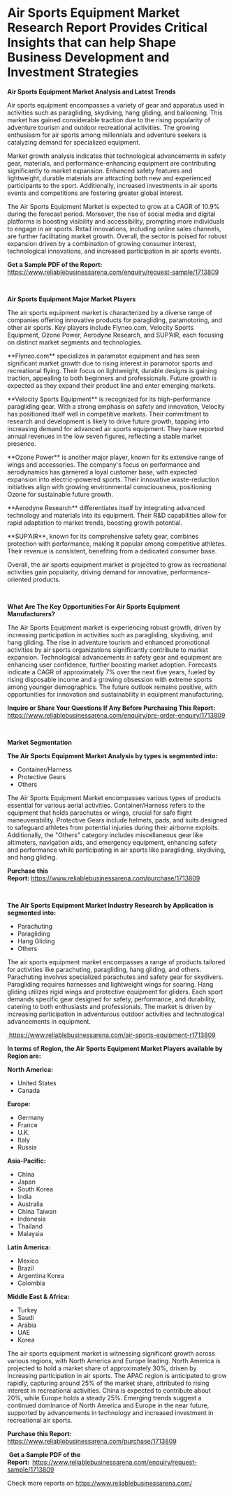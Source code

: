 <p><h1>Air Sports Equipment Market Research Report Provides Critical Insights that can help Shape Business Development and Investment Strategies</h1></p><p><strong>Air Sports Equipment Market Analysis and Latest Trends</strong></p>
<p><p>Air sports equipment encompasses a variety of gear and apparatus used in activities such as paragliding, skydiving, hang gliding, and ballooning. This market has gained considerable traction due to the rising popularity of adventure tourism and outdoor recreational activities. The growing enthusiasm for air sports among millennials and adventure seekers is catalyzing demand for specialized equipment.</p><p>Market growth analysis indicates that technological advancements in safety gear, materials, and performance-enhancing equipment are contributing significantly to market expansion. Enhanced safety features and lightweight, durable materials are attracting both new and experienced participants to the sport. Additionally, increased investments in air sports events and competitions are fostering greater global interest.</p><p>The Air Sports Equipment Market is expected to grow at a CAGR of 10.9% during the forecast period. Moreover, the rise of social media and digital platforms is boosting visibility and accessibility, prompting more individuals to engage in air sports. Retail innovations, including online sales channels, are further facilitating market growth. Overall, the sector is poised for robust expansion driven by a combination of growing consumer interest, technological innovations, and increased participation in air sports events.</p></p>
<p><strong>Get a Sample PDF of the Report:&nbsp;</strong> <a href="https://www.reliablebusinessarena.com/enquiry/request-sample/1713809?utm_campaign=3289&utm_medium=2&utm_source=Github&utm_content=ia&utm_term=04042025&utm_id=air-sports-equipment">https://www.reliablebusinessarena.com/enquiry/request-sample/1713809</a></p>
<p>&nbsp;</p>
<p><strong>Air Sports Equipment Major Market Players</strong></p>
<p><p>The air sports equipment market is characterized by a diverse range of companies offering innovative products for paragliding, paramotoring, and other air sports. Key players include Flyneo.com, Velocity Sports Equipment, Ozone Power, Aerodyne Research, and SUP’AIR, each focusing on distinct market segments and technologies.</p><p>**Flyneo.com** specializes in paramotor equipment and has seen significant market growth due to rising interest in paramotor sports and recreational flying. Their focus on lightweight, durable designs is gaining traction, appealing to both beginners and professionals. Future growth is expected as they expand their product line and enter emerging markets.</p><p>**Velocity Sports Equipment** is recognized for its high-performance paragliding gear. With a strong emphasis on safety and innovation, Velocity has positioned itself well in competitive markets. Their commitment to research and development is likely to drive future growth, tapping into increasing demand for advanced air sports equipment. They have reported annual revenues in the low seven figures, reflecting a stable market presence.</p><p>**Ozone Power** is another major player, known for its extensive range of wings and accessories. The company's focus on performance and aerodynamics has garnered a loyal customer base, with expected expansion into electric-powered sports. Their innovative waste-reduction initiatives align with growing environmental consciousness, positioning Ozone for sustainable future growth.</p><p>**Aerodyne Research** differentiates itself by integrating advanced technology and materials into its equipment. Their R&D capabilities allow for rapid adaptation to market trends, boosting growth potential. </p><p>**SUP’AIR**, known for its comprehensive safety gear, combines protection with performance, making it popular among competitive athletes. Their revenue is consistent, benefiting from a dedicated consumer base.</p><p>Overall, the air sports equipment market is projected to grow as recreational activities gain popularity, driving demand for innovative, performance-oriented products.</p></p>
<p>&nbsp;</p>
<p><strong>What Are The Key Opportunities For Air Sports Equipment Manufacturers?</strong></p>
<p><p>The Air Sports Equipment market is experiencing robust growth, driven by increasing participation in activities such as paragliding, skydiving, and hang gliding. The rise in adventure tourism and enhanced promotional activities by air sports organizations significantly contribute to market expansion. Technological advancements in safety gear and equipment are enhancing user confidence, further boosting market adoption. Forecasts indicate a CAGR of approximately 7% over the next five years, fueled by rising disposable income and a growing obsession with extreme sports among younger demographics. The future outlook remains positive, with opportunities for innovation and sustainability in equipment manufacturing.</p></p>
<p><strong>Inquire or Share Your Questions If Any Before Purchasing This Report:</strong> <a href="https://www.reliablebusinessarena.com/enquiry/pre-order-enquiry/1713809?utm_campaign=3289&utm_medium=2&utm_source=Github&utm_content=ia&utm_term=04042025&utm_id=air-sports-equipment">https://www.reliablebusinessarena.com/enquiry/pre-order-enquiry/1713809</a></p>
<p>&nbsp;</p>
<p><strong>Market Segmentation</strong></p>
<p><strong>The Air Sports Equipment Market Analysis by types is segmented into:</strong></p>
<p><ul><li>Container/Harness</li><li>Protective Gears</li><li>Others</li></ul></p>
<p><p>The Air Sports Equipment Market encompasses various types of products essential for various aerial activities. Container/Harness refers to the equipment that holds parachutes or wings, crucial for safe flight maneuverability. Protective Gears include helmets, pads, and suits designed to safeguard athletes from potential injuries during their airborne exploits. Additionally, the "Others" category includes miscellaneous gear like altimeters, navigation aids, and emergency equipment, enhancing safety and performance while participating in air sports like paragliding, skydiving, and hang gliding.</p></p>
<p><strong>Purchase this Report:&nbsp;</strong><a href="https://www.reliablebusinessarena.com/purchase/1713809?utm_campaign=3289&utm_medium=2&utm_source=Github&utm_content=ia&utm_term=04042025&utm_id=air-sports-equipment">https://www.reliablebusinessarena.com/purchase/1713809</a></p>
<p>&nbsp;</p>
<p><strong>The Air Sports Equipment Market Industry Research by Application is segmented into:</strong></p>
<p><ul><li>Parachuting</li><li>Paragliding</li><li>Hang Gliding</li><li>Others</li></ul></p>
<p><p>The air sports equipment market encompasses a range of products tailored for activities like parachuting, paragliding, hang gliding, and others. Parachuting involves specialized parachutes and safety gear for skydivers. Paragliding requires harnesses and lightweight wings for soaring. Hang gliding utilizes rigid wings and protective equipment for gliders. Each sport demands specific gear designed for safety, performance, and durability, catering to both enthusiasts and professionals. The market is driven by increasing participation in adventurous outdoor activities and technological advancements in equipment.</p></p>
<p><a href="https://www.reliablebusinessarena.com/air-sports-equipment-r1713809?utm_campaign=3289&utm_medium=2&utm_source=Github&utm_content=ia&utm_term=04042025&utm_id=air-sports-equipment">&nbsp;https://www.reliablebusinessarena.com/air-sports-equipment-r1713809</a></p>
<p><strong>In terms of Region, the Air Sports Equipment Market Players available by Region are:</strong></p>
<p>
    <p> <strong> North America: </strong>
        <ul>
            <li>United States</li>
            <li>Canada</li>
        </ul>
        </p> 
    <p> <strong> Europe: </strong>
        <ul>
            <li>Germany</li>
            <li>France</li>
            <li>U.K.</li>
            <li>Italy</li>
            <li>Russia</li>
        </ul>
        </p> 
    <p> <strong> Asia-Pacific: </strong>
        <ul>
            <li>China</li>
            <li>Japan</li>
            <li>South Korea</li>
            <li>India</li>
            <li>Australia</li>
            <li>China Taiwan</li>
            <li>Indonesia</li>
            <li>Thailand</li>
            <li>Malaysia</li>
        </ul>
        </p> 
    <p> <strong> Latin America: </strong>
        <ul>
            <li>Mexico</li>
            <li>Brazil</li>
            <li>Argentina Korea</li>
            <li>Colombia</li>
        </ul>
        </p> 
    <p> <strong> Middle East & Africa: </strong>
        <ul>
            <li>Turkey</li>
            <li>Saudi</li>
            <li>Arabia</li>
            <li>UAE</li>
            <li>Korea</li>
        </ul>
    </p>
    </p>
<p><p>The air sports equipment market is witnessing significant growth across various regions, with North America and Europe leading. North America is projected to hold a market share of approximately 30%, driven by increasing participation in air sports. The APAC region is anticipated to grow rapidly, capturing around 25% of the market share, attributed to rising interest in recreational activities. China is expected to contribute about 20%, while Europe holds a steady 25%. Emerging trends suggest a continued dominance of North America and Europe in the near future, supported by advancements in technology and increased investment in recreational air sports.</p></p>
<p><strong>Purchase this Report: </strong><a href="https://www.reliablebusinessarena.com/purchase/1713809?utm_campaign=3289&utm_medium=2&utm_source=Github&utm_content=ia&utm_term=04042025&utm_id=air-sports-equipment">https://www.reliablebusinessarena.com/purchase/1713809</a></p>
<p>&nbsp;<strong>Get a Sample PDF of the Report:&nbsp;&nbsp;</strong><a href="https://www.reliablebusinessarena.com/enquiry/request-sample/1713809?utm_campaign=3289&utm_medium=2&utm_source=Github&utm_content=ia&utm_term=04042025&utm_id=air-sports-equipment">https://www.reliablebusinessarena.com/enquiry/request-sample/1713809</a></p>
<p><strong></strong></p>
<p>Check more reports on <a href="https://www.reliablebusinessarena.com/?utm_campaign=3289&utm_medium=2&utm_source=Github&utm_content=ia&utm_term=04042025&utm_id=air-sports-equipment">https://www.reliablebusinessarena.com/</a></p>